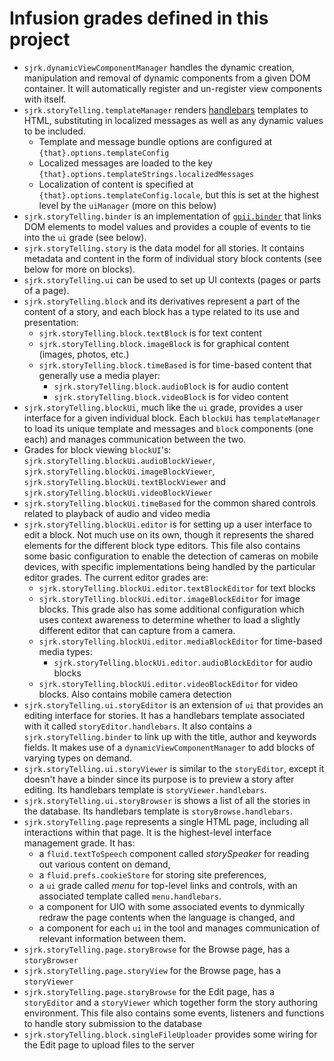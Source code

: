 # Infusion grades defined in this project
- `sjrk.dynamicViewComponentManager` handles the dynamic creation, manipulation and removal of dynamic components from a given DOM container. It will automatically register and un-register view components with itself.
- `sjrk.storyTelling.templateManager` renders [handlebars](https://handlebarsjs.com/) templates to HTML, substituting in localized messages as well as any dynamic values to be included.
  - Template and message bundle options are configured at `{that}.options.templateConfig`
  - Localized messages are loaded to the key `{that}.options.templateStrings.localizedMessages`
  - Localization of content is specified at `{that}.options.templateConfig.locale`, but this is set at the highest level by the `uiManager` (more on this below)
- `sjrk.storyTelling.binder` is an implementation of [`gpii.binder`](https://github.com/GPII/gpii-binder) that links DOM elements to model values and provides a couple of events to tie into the `ui` grade (see below).
- `sjrk.storyTelling.story` is the data model for all stories. It contains metadata and content in the form of individual story block contents (see below for more on blocks).
- `sjrk.storyTelling.ui` can be used to set up UI contexts (pages or parts of a page).
- `sjrk.storyTelling.block` and its derivatives represent a part of the content of a story, and each block has a type related to its use and presentation:
    - `sjrk.storyTelling.block.textBlock` is for text content
    - `sjrk.storyTelling.block.imageBlock` is for graphical content (images, photos, etc.)
    - `sjrk.storyTelling.block.timeBased` is for time-based content that generally use a media player:
        - `sjrk.storyTelling.block.audioBlock` is for audio content
        - `sjrk.storyTelling.block.videoBlock` is for video content
- `sjrk.storyTelling.blockUi`, much like the `ui` grade, provides a user interface for a given individual block. Each `blockUi` has `templateManager` to load its unique template and messages and `block` components (one each) and manages communication between the two.
- Grades for block viewing `blockUI`'s: `sjrk.storyTelling.blockUi.audioBlockViewer`, `sjrk.storyTelling.blockUi.imageBlockViewer`, `sjrk.storyTelling.blockUi.textBlockViewer` and `sjrk.storyTelling.blockUi.videoBlockViewer`
- `sjrk.storyTelling.blockUi.timeBased` for the common shared controls related to playback of audio and video media
- `sjrk.storyTelling.blockUi.editor` is for setting up a user interface to edit a block. Not much use on its own, though it represents the shared elements for the different block type editors. This file also contains some basic configuration to enable the detection of cameras on mobile devices, with specific implementations being handled by the particular editor grades. The current editor grades are:
    - `sjrk.storyTelling.blockUi.editor.textBlockEditor` for text blocks
    - `sjrk.storyTelling.blockUi.editor.imageBlockEditor` for image blocks. This grade also has some additional configuration which uses context awareness to determine whether to load a slightly different editor that can capture from a camera.
    - `sjrk.storyTelling.blockUi.editor.mediaBlockEditor` for time-based media types:
        - `sjrk.storyTelling.blockUi.editor.audioBlockEditor` for audio blocks
    - `sjrk.storyTelling.blockUi.editor.videoBlockEditor` for video blocks. Also contains mobile camera detection
- `sjrk.storyTelling.ui.storyEditor` is an extension of `ui` that provides an editing interface for stories. It has a handlebars template associated with it called `storyEditor.handlebars`. It also contains a `sjrk.storyTelling.binder` to link up with the title, author and keywords fields. It makes use of a `dynamicViewComponentManager` to add blocks of varying types on demand.
- `sjrk.storyTelling.ui.storyViewer` is similar to the `storyEditor`, except it doesn't have a binder since its purpose is to preview a story after editing. Its handlebars template is `storyViewer.handlebars`.
- `sjrk.storyTelling.ui.storyBrowser` is shows a list of all the stories in the database. Its handlebars template is `storyBrowse.handlebars`.
- `sjrk.storyTelling.page` represents a single HTML page, including all interactions within that page. It is the highest-level interface management grade. It has:
    - a `fluid.textToSpeech` component called *storySpeaker* for reading out various content on demand,
    - a `fluid.prefs.cookieStore` for storing site preferences,
    - a `ui` grade called *menu* for top-level links and controls, with an associated template called `menu.handlebars`.
    - a component for UIO with some associated events to dynmically redraw the page contents when the language is changed, and
    - a component for each `ui` in the tool and manages communication of relevant information between them.
- `sjrk.storyTelling.page.storyBrowse` for the Browse page, has a `storyBrowser`
- `sjrk.storyTelling.page.storyView` for the Browse page, has a `storyViewer`
- `sjrk.storyTelling.page.storyBrowse` for the Edit page, has a `storyEditor` and a `storyViewer` which together form the story authoring environment. This file also contains some events, listeners and functions to handle story submission to the database
- `sjrk.storyTelling.block.singleFileUploader` provides some wiring for the Edit page to upload files to the server
